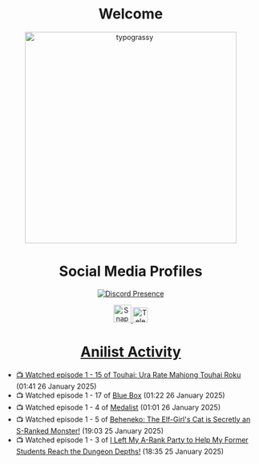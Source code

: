 <div align="center">

# Welcome
<a href="https://github.com/kawarimidoll/typograssy">
    <img alt="typograssy" src="https://typograssy.deno.dev/api?text=%E3%82%88%E3%81%86%E3%81%93%E3%81%9D%E3%81%BF%E3%81%AA%E3%81%95%E3%82%93%20-%20Sheby--&&l0=none&l1=82d9d0&l2=027353&l3=038c4c&l4=01402e&bg=none&frame=none&speed=100&comment=" width="421.99">
</a>

</div>

<div align="center">

# Social Media Profiles

[![Discord Presence](https://lanyard.cnrad.dev/api/612532963938271232)](https://discord.com/users/612532963938271232)


<a href="https://www.snapchat.com/add/a.sheby" title="Snapchat Profile">
    <img src="https://www.freepnglogos.com/uploads/snapchat-logo-png-0.png" width="35" alt="Snapchat Logo" />


<a href="https://t.me/ASheby" title="Telegram Profile">
    <img src="https://www.freepnglogos.com/uploads/telegram-logo-png-0.png" width="30" alt="Telegram Logo" />


</div>

<div align="center">

# Anilist Activity

</div>

<!-- ANILIST_ACTIVITY:start -->

-   📺 Watched episode 1 - 15 of [Touhai: Ura Rate Mahjong Touhai Roku](https://anilist.co/anime/173263) (01:41 26 January 2025)
-   📺 Watched episode 1 - 17 of [Blue Box](https://anilist.co/anime/170942) (01:22 26 January 2025)
-   📺 Watched episode 1 - 4 of [Medalist](https://anilist.co/anime/165171) (01:01 26 January 2025)
-   📺 Watched episode 1 - 5 of [Beheneko: The Elf-Girl's Cat is Secretly an S-Ranked Monster!](https://anilist.co/anime/176158) (19:03 25 January 2025)
-   📺 Watched episode 1 - 3 of [I Left My A-Rank Party to Help My Former Students Reach the Dungeon Depths!](https://anilist.co/anime/180812) (18:35 25 January 2025)

<!-- ANILIST_ACTIVITY:end -->
